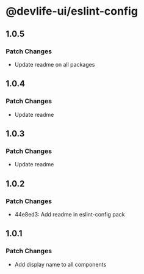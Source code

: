 # @devlife-ui/eslint-config

## 1.0.5

### Patch Changes

- Update readme on all packages

## 1.0.4

### Patch Changes

- Update readme

## 1.0.3

### Patch Changes

- Update readme

## 1.0.2

### Patch Changes

- 44e8ed3: Add readme in eslint-config pack

## 1.0.1

### Patch Changes

- Add display name to all components

